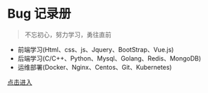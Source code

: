 # Bug 记录册

> 不忘初心，努力学习，勇往直前

* 前端学习(Html、css、js、Jquery、BootStrap、Vue.js)
* 后端学习(C/C++、Python、Mysql、Golang、Redis、MongoDB)
* 运维部署(Docker、Nginx、Centos、Git、Kubernetes)

[点击进入](#bug)
